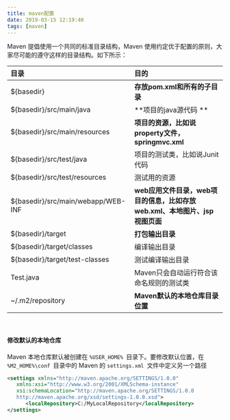 ```yaml
---
title: maven配置
date: 2019-03-15 12:19:40
tags: [maven]
---
```


Maven 提倡使用一个共同的标准目录结构，Maven 使用约定优于配置的原则，大家尽可能的遵守这样的目录结构。如下所示：

| 目录                               | 目的                                                         |
| :--------------------------------- | :----------------------------------------------------------- |
| ${basedir}                         | **存放pom.xml和所有的子目录**                                |
| ${basedir}/src/main/java           | **项目的java源代码 **                                        |
| ${basedir}/src/main/resources      | **项目的资源，比如说property文件，springmvc.xml**            |
| ${basedir}/src/test/java           | 项目的测试类，比如说Junit代码                                |
| ${basedir}/src/test/resources      | 测试用的资源                                                 |
| ${basedir}/src/main/webapp/WEB-INF | **web应用文件目录，web项目的信息，比如存放web.xml、本地图片、jsp视图页面** |
| ${basedir}/target                  | **打包输出目录**                                             |
| ${basedir}/target/classes          | 编译输出目录                                                 |
| ${basedir}/target/test-classes     | 测试编译输出目录                                             |
| Test.java                          | Maven只会自动运行符合该命名规则的测试类                      |
| ~/.m2/repository                   | **Maven默认的本地仓库目录位置**                              |

<br/>

<!--more-->



#### 修改默认的本地仓库

Maven 本地仓库默认被创建在 `%USER_HOME% `目录下。要修改默认位置，在 `%M2_HOME%\conf `目录中的 Maven 的 `settings.xml `文件中定义另一个路径

```xml
<settings xmlns="http://maven.apache.org/SETTINGS/1.0.0"
   xmlns:xsi="http://www.w3.org/2001/XMLSchema-instance"
   xsi:schemaLocation="http://maven.apache.org/SETTINGS/1.0.0 
   http://maven.apache.org/xsd/settings-1.0.0.xsd">
      <localRepository>C:/MyLocalRepository</localRepository>
</settings>
```

<br/>